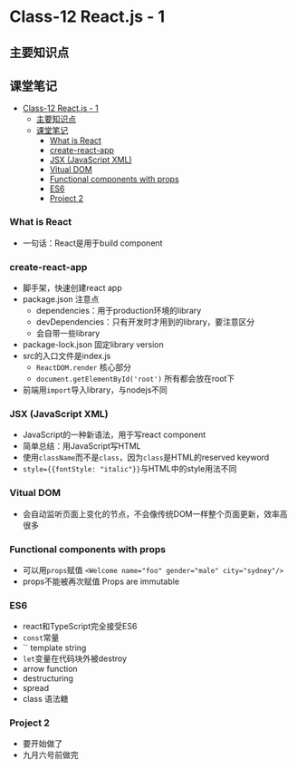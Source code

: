 # Class-12 React.js - 1
## 主要知识点

## 课堂笔记
- [Class-12 React.js - 1](#class-12-reactjs---1)
  - [主要知识点](#主要知识点)
  - [课堂笔记](#课堂笔记)
    - [What is React](#what-is-react)
    - [create-react-app](#create-react-app)
    - [JSX (JavaScript XML)](#jsx-javascript-xml)
    - [Vitual DOM](#vitual-dom)
    - [Functional components with props](#functional-components-with-props)
    - [ES6](#es6)
    - [Project 2](#project-2)
### What is React
- 一句话：React是用于build component

### create-react-app
- 脚手架，快速创建react app
- package.json 注意点
  - dependencies：用于production环境的library
  - devDependencies：只有开发时才用到的library，要注意区分
  - 会自带一些library
- package-lock.json 固定library version
- src的入口文件是index.js
  - `ReactDOM.render` 核心部分
  - `document.getElementById('root')` 所有都会放在root下
- 前端用`import`导入library，与nodejs不同

### JSX (JavaScript XML)
- JavaScript的一种新语法，用于写react component
- 简单总结：用JavaScript写HTML
- 使用`className`而不是`class`，因为`class`是HTML的reserved keyword
- `style={{fontStyle: "italic"}}`与HTML中的style用法不同
  
### Vitual DOM
- 会自动监听页面上变化的节点，不会像传统DOM一样整个页面更新，效率高很多

### Functional components with props
- 可以用`props`赋值 `<Welcome name="foo" gender="male" city="sydney"/>`
- props不能被再次赋值 Props are immutable

### ES6
- react和TypeScript完全接受ES6
- `const`常量
- `` template string
- `let`变量在代码块外被destroy
- arrow function
- destructuring
- spread
- class 语法糖

### Project 2
- 要开始做了
- 九月六号前做完